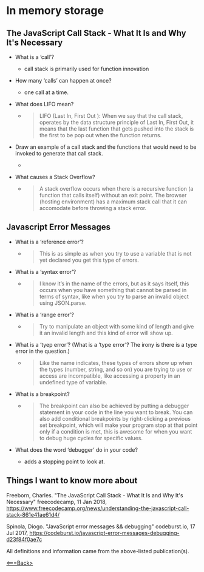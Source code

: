 # In memory storage

## The JavaScript Call Stack - What It Is and Why It's Necessary

* What is a ‘call’?

    - call stack is primarily used for function innovation
    
* How many ‘calls’ can happen at once?

    - one call at a time.

* What does LIFO mean?

    - > LIFO (Last In, First Out ): When we say that the call stack, operates by the data structure principle of Last In, First Out, it means that the last function that gets pushed into the stack is the first to be pop out when the function returns.

* Draw an example of a call stack and the functions that would need to be invoked to generate that call stack.

    - 
    
* What causes a Stack Overflow?

    - > A stack overflow occurs when there is a recursive function (a function that calls itself) without an exit point. The browser (hosting environment) has a maximum stack call that it can accomodate before throwing a stack error.


## Javascript Error Messages

* What is a ‘reference error’?

    - > This is as simple as when you try to use a variable that is not yet declared you get this type of errors.

* What is a ‘syntax error’?

    - > I know it’s in the name of the errors, but as it says itself, this occurs when you have something that cannot be parsed in terms of syntax, like when you try to parse an invalid object using JSON.parse.

* What is a ‘range error’?

    - > Try to manipulate an object with some kind of length and give it an invalid length and this kind of error will show up.

* What is a ‘tyep error’? (What is a ‘type error’? The irony is there is a type error in the question.)

    - > Like the name indicates, these types of errors show up when the types (number, string, and so on) you are trying to use or access are incompatible, like accessing a property in an undefined type of variable.

* What is a breakpoint?

    - > The breakpoint can also be achieved by putting a debugger statement in your code in the line you want to break. You can also add conditional breakpoints by right-clicking a previous set breakpoint, which will make your program stop at that point only if a condition is met, this is awesome for when you want to debug huge cycles for specific values. 

* What does the word ‘debugger’ do in your code?

    - adds a stopping point to look at.


## Things I want to know more about

Freeborn, Charles. "The JavaScript Call Stack - What It Is and Why It's Necessary" freecodecamp, 11 Jan 2018, <https://www.freecodecamp.org/news/understanding-the-javascript-call-stack-861e41ae61d4/>

Spinola, Diogo. "JavaScript error messages && debugging" codeburst.io, 17 Jul 2017, <https://codeburst.io/javascript-error-messages-debugging-d23f84f0ae7c>

All definitions and information came from the above-listed publication(s).

[<===Back>](README.md)
